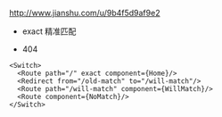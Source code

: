http://www.jianshu.com/u/9b4f5d9af9e2



- exact 精准匹配

 <Route path="/" exact component={Home}/>

- 404 

```
<Switch>
  <Route path="/" exact component={Home}/>
  <Redirect from="/old-match" to="/will-match"/>
  <Route path="/will-match" component={WillMatch}/>
  <Route component={NoMatch}/>
</Switch>
```